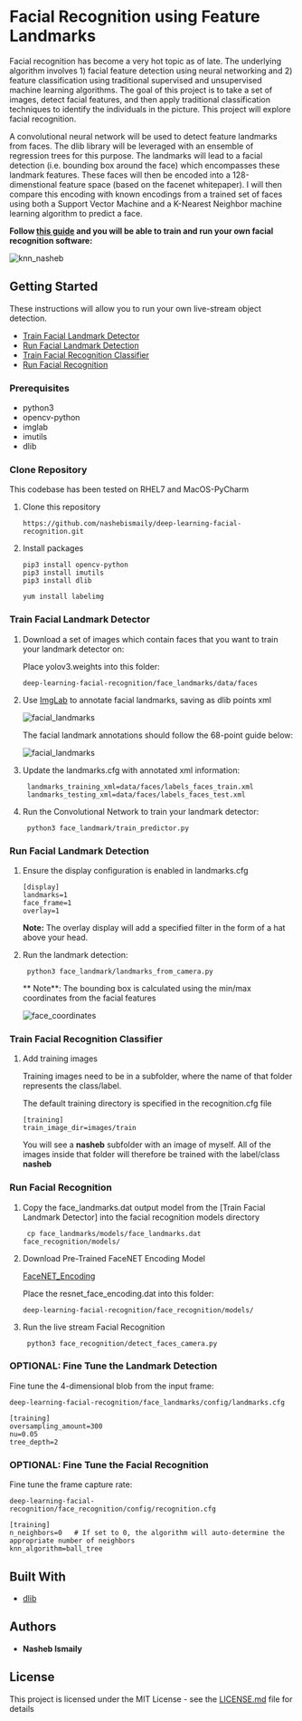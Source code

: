 # Facial Recognition using Feature Landmarks 

Facial recognition has become a very hot topic as of late. The underlying algorithm involves 1) facial feature detection using neural networking and 2) feature classification using traditional supervised and unsupervised machine learning algorithms. The goal of this project is to take a set of images, detect facial features, and then apply traditional classification techniques to identify the individuals in the picture. This project will explore facial recognition.

A convolutional neural network will be used to detect feature landmarks from faces. The dlib library will be leveraged with an ensemble of regression trees for this purpose. The landmarks will lead to a facial detection (i.e. bounding box around the face) which encompasses these landmark features. These faces will then be encoded into a 128-dimenstional feature space (based on the facenet whitepaper). I will then compare this encoding with known encodings from a trained set of faces using both a Support Vector Machine and a K-Nearest Neighbor machine learning algorithm to predict a face. 


**Follow [this guide](#getting-started) and you will be able to train and run your own facial recognition software:**

![knn_nasheb](resources/gifs/knn_nasheb.gif)


## Getting Started

These instructions will allow you to run your own live-stream object detection.

* [Train Facial Landmark Detector](#train-facial-landmark-detector)
* [Run Facial Landmark Detection](#run-facial-landmark-detection)
* [Train Facial Recognition Classifier](#train-facial-recognition-classifier)
* [Run Facial Recognition](#run-facial-recognition)

### Prerequisites

* python3
* opencv-python
* imglab
* imutils
* dlib

### Clone Repository

This codebase has been tested on RHEL7 and MacOS-PyCharm

1. Clone this repository
    ```
    https://github.com/nashebismaily/deep-learning-facial-recognition.git
    ```
2. Install packages
    ```
    pip3 install opencv-python
    pip3 install imutils
    pip3 install dlib
    
    yum install labelimg
    ```

### Train Facial Landmark Detector

1. Download a set of images which contain faces that you want to train your landmark detector on:

    Place yolov3.weights into this folder:

    ```
    deep-learning-facial-recognition/face_landmarks/data/faces
    ```

2. Use [ImgLab](https://imglab.in/) to annotate facial landmarks, saving as dlib points xml

   ![facial_landmarks](resources/icons/dlib_nasheb.png)

   The facial landmark annotations should follow the 68-point guide below:
   
   ![facial_landmarks](resources/icons/dlib_landmarks.png)
  
3. Update the landmarks.cfg with annotated xml information:
   
   ```
    landmarks_training_xml=data/faces/labels_faces_train.xml
    landmarks_testing_xml=data/faces/labels_faces_test.xml
   ```

4. Run the Convolutional Network to train your landmark detector:

   ```
    python3 face_landmark/train_predictor.py
   ```  
 
### Run Facial Landmark Detection

1. Ensure the display configuration is enabled in landmarks.cfg

    ```
    [display]
    landmarks=1
    face_frame=1
    overlay=1
    ```
    
    **Note:** The overlay display will add a specified filter in the form of a hat above your head.

2. Run the landmark detection:

   ```
    python3 face_landmark/landmarks_from_camera.py
   ```  
   
   ** Note**: The bounding box is calculated using the min/max coordinates from the facial features
   
   ![face_coordinates](resources/icons/bounding_box.png)
   
### Train Facial Recognition Classifier 
 
1. Add training images 

   Training images need to be in a subfolder, where the name of that folder represents the class/label.
   
   The default training directory is specified in the recognition.cfg file
  
   
    ```
    [training]
    train_image_dir=images/train
    ```  
   
   You will see a **nasheb** subfolder with an image of myself.
   All of the images inside that folder will therefore be trained with the label/class **nasheb**
 
### Run Facial Recognition

1. Copy the face_landmarks.dat output model from the [Train Facial Landmark Detector] into the facial recognition models directory

   ```
    cp face_landmarks/models/face_landmarks.dat face_recognition/models/

   ```

2. Download Pre-Trained FaceNET Encoding Model

    [FaceNET_Encoding](https://srv-file16.gofile.io/download/je8iTi/resnet_face_encoding.dat)
    
    Place the resnet_face_encoding.dat into this folder:

    ```
    deep-learning-facial-recognition/face_recognition/models/
    ```

3. Run the live stream Facial Recognition

   ```
    python3 face_recognition/detect_faces_camera.py
   ```  


### OPTIONAL: Fine Tune the Landmark Detection

Fine tune the 4-dimensional blob from the input frame:

```
deep-learning-facial-recognition/face_landmarks/config/landmarks.cfg

[training]
oversampling_amount=300
nu=0.05
tree_depth=2
```

### OPTIONAL: Fine Tune the Facial Recognition

Fine tune the frame capture rate:

```
deep-learning-facial-recognition/face_recognition/config/recognition.cfg

[training]
n_neighbors=0   # If set to 0, the algorithm will auto-determine the appropriate number of neighbors
knn_algorithm=ball_tree
```

## Built With

* [dlib](http://dlib.net/)


## Authors

* **Nasheb Ismaily** 

## License

This project is licensed under the MIT License - see the [LICENSE.md](LICENSE.md) file for details
